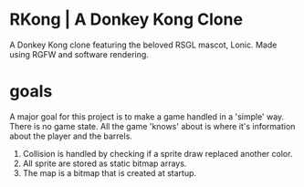 # RKong | A Donkey Kong Clone
A Donkey Kong clone featuring the beloved RSGL mascot, Lonic. Made using RGFW and software rendering.

# goals 
A major goal for this project is to make a game handled in a 'simple' way. There is no game state. All the game 'knows' about is where it's information about the player and the barrels. 

1) Collision is handled by checking if a sprite draw replaced another color.
2) All sprite are stored as static bitmap arrays.
3) The map is a bitmap that is created at startup.
